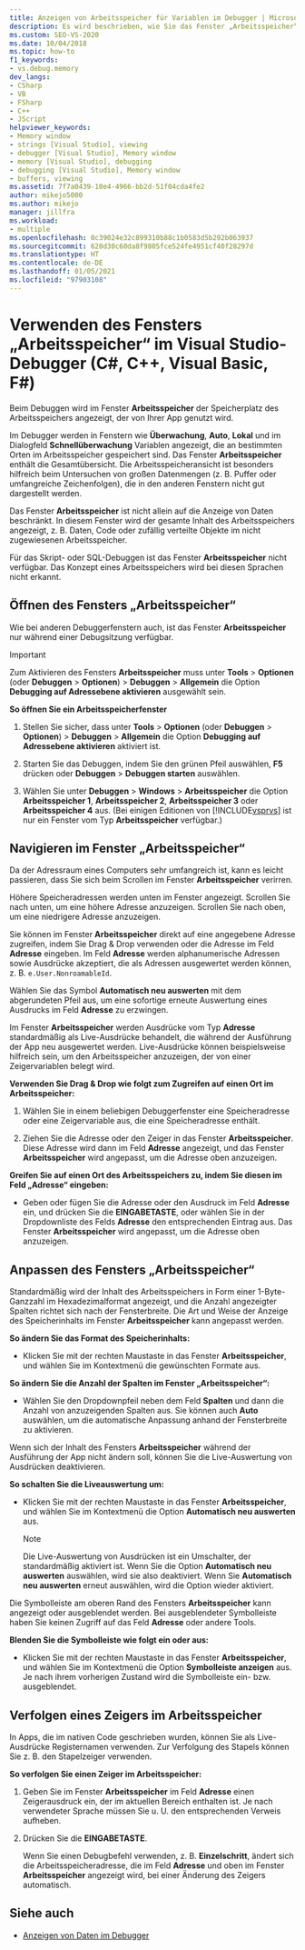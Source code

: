 ```yaml
---
title: Anzeigen von Arbeitsspeicher für Variablen im Debugger | Microsoft-Dokumentation
description: Es wird beschrieben, wie Sie das Fenster „Arbeitsspeicher“ beim Debuggen verwenden, um den von Ihrer App genutzten Platz im Arbeitsspeicher anzuzeigen. In anderen Fenstern werden Variablen und der zugehörige Ort im Arbeitsspeicher angezeigt.
ms.custom: SEO-VS-2020
ms.date: 10/04/2018
ms.topic: how-to
f1_keywords:
- vs.debug.memory
dev_langs:
- CSharp
- VB
- FSharp
- C++
- JScript
helpviewer_keywords:
- Memory window
- strings [Visual Studio], viewing
- debugger [Visual Studio], Memory window
- memory [Visual Studio], debugging
- debugging [Visual Studio], Memory window
- buffers, viewing
ms.assetid: 7f7a0439-10e4-4966-bb2d-51f04cda4fe2
author: mikejo5000
ms.author: mikejo
manager: jillfra
ms.workload:
- multiple
ms.openlocfilehash: 0c39024e32c899310b88c1b0583d5b292b063937
ms.sourcegitcommit: 620d30c60da8f9805fce524fe4951cf40f28297d
ms.translationtype: HT
ms.contentlocale: de-DE
ms.lasthandoff: 01/05/2021
ms.locfileid: "97903108"
---
```

# <a name="use-the-memory-windows-in-the-visual-studio-debugger-c-c-visual-basic-f"></a>Verwenden des Fensters „Arbeitsspeicher“ im Visual Studio-Debugger (C#, C++, Visual Basic, F#)

Beim Debuggen wird im Fenster **Arbeitsspeicher** der Speicherplatz des Arbeitsspeichers angezeigt, der von Ihrer App genutzt wird.

Im Debugger werden in Fenstern wie **Überwachung**, **Auto**, **Lokal** und im Dialogfeld **Schnellüberwachung** Variablen angezeigt, die an bestimmten Orten im Arbeitsspeicher gespeichert sind. Das Fenster **Arbeitsspeicher** enthält die Gesamtübersicht. Die Arbeitsspeicheransicht ist besonders hilfreich beim Untersuchen von großen Datenmengen (z. B. Puffer oder umfangreiche Zeichenfolgen), die in den anderen Fenstern nicht gut dargestellt werden.

Das Fenster **Arbeitsspeicher** ist nicht allein auf die Anzeige von Daten beschränkt. In diesem Fenster wird der gesamte Inhalt des Arbeitsspeichers angezeigt, z. B. Daten, Code oder zufällig verteilte Objekte im nicht zugewiesenen Arbeitsspeicher.

Für das Skript- oder SQL-Debuggen ist das Fenster **Arbeitsspeicher** nicht verfügbar. Das Konzept eines Arbeitsspeichers wird bei diesen Sprachen nicht erkannt.

## <a name="open-a-memory-window"></a>Öffnen des Fensters „Arbeitsspeicher“

Wie bei anderen Debuggerfenstern auch, ist das Fenster **Arbeitsspeicher** nur während einer Debugsitzung verfügbar.

>[!IMPORTANT]
>Zum Aktivieren des Fensters **Arbeitsspeicher** muss unter **Tools** > **Optionen** (oder **Debuggen** > **Optionen**) > **Debuggen** > **Allgemein** die Option **Debugging auf Adressebene aktivieren** ausgewählt sein.

**So öffnen Sie ein Arbeitsspeicherfenster**

1. Stellen Sie sicher, dass unter **Tools** > **Optionen** (oder **Debuggen** > **Optionen**) > **Debuggen** > **Allgemein** die Option **Debugging auf Adressebene aktivieren** aktiviert ist.

1. Starten Sie das Debuggen, indem Sie den grünen Pfeil auswählen, **F5** drücken oder **Debuggen** > **Debuggen starten** auswählen.

2. Wählen Sie unter **Debuggen** > **Windows** > **Arbeitsspeicher** die Option **Arbeitsspeicher 1**, **Arbeitsspeicher 2**, **Arbeitsspeicher 3** oder **Arbeitsspeicher 4** aus. (Bei einigen Editionen von [!INCLUDE[vsprvs](../code-quality/includes/vsprvs_md.md)] ist nur ein Fenster vom Typ **Arbeitsspeicher** verfügbar.)

## <a name="move-around-in-the-memory-window"></a>Navigieren im Fenster „Arbeitsspeicher“

Da der Adressraum eines Computers sehr umfangreich ist, kann es leicht passieren, dass Sie sich beim Scrollen im Fenster **Arbeitsspeicher** verirren.

Höhere Speicheradressen werden unten im Fenster angezeigt. Scrollen Sie nach unten, um eine höhere Adresse anzuzeigen. Scrollen Sie nach oben, um eine niedrigere Adresse anzuzeigen.

Sie können im Fenster **Arbeitsspeicher** direkt auf eine angegebene Adresse zugreifen, indem Sie Drag & Drop verwenden oder die Adresse im Feld **Adresse** eingeben. Im Feld **Adresse** werden alphanumerische Adressen sowie Ausdrücke akzeptiert, die als Adressen ausgewertet werden können, z. B. `e.User.NonroamableId`.

Wählen Sie das Symbol **Automatisch neu auswerten** mit dem abgerundeten Pfeil aus, um eine sofortige erneute Auswertung eines Ausdrucks im Feld **Adresse** zu erzwingen.

Im Fenster **Arbeitsspeicher** werden Ausdrücke vom Typ **Adresse** standardmäßig als Live-Ausdrücke behandelt, die während der Ausführung der App neu ausgewertet werden. Live-Ausdrücke können beispielsweise hilfreich sein, um den Arbeitsspeicher anzuzeigen, der von einer Zeigervariablen belegt wird.

**Verwenden Sie Drag & Drop wie folgt zum Zugreifen auf einen Ort im Arbeitsspeicher:**

1. Wählen Sie in einem beliebigen Debuggerfenster eine Speicheradresse oder eine Zeigervariable aus, die eine Speicheradresse enthält.

2. Ziehen Sie die Adresse oder den Zeiger in das Fenster **Arbeitsspeicher**. Diese Adresse wird dann im Feld **Adresse** angezeigt, und das Fenster **Arbeitsspeicher** wird angepasst, um die Adresse oben anzuzeigen.

**Greifen Sie auf einen Ort des Arbeitsspeichers zu, indem Sie diesen im Feld „Adresse“ eingeben:**

- Geben oder fügen Sie die Adresse oder den Ausdruck im Feld **Adresse** ein, und drücken Sie die **EINGABETASTE**, oder wählen Sie in der Dropdownliste des Felds **Adresse** den entsprechenden Eintrag aus. Das Fenster **Arbeitsspeicher** wird angepasst, um die Adresse oben anzuzeigen.

## <a name="customize-the-memory-window"></a>Anpassen des Fensters „Arbeitsspeicher“

Standardmäßig wird der Inhalt des Arbeitsspeichers in Form einer 1-Byte-Ganzzahl im Hexadezimalformat angezeigt, und die Anzahl angezeigter Spalten richtet sich nach der Fensterbreite. Die Art und Weise der Anzeige des Speicherinhalts im Fenster **Arbeitsspeicher** kann angepasst werden.

**So ändern Sie das Format des Speicherinhalts:**

- Klicken Sie mit der rechten Maustaste in das Fenster **Arbeitsspeicher**, und wählen Sie im Kontextmenü die gewünschten Formate aus.

**So ändern Sie die Anzahl der Spalten im Fenster „Arbeitsspeicher“:**

- Wählen Sie den Dropdownpfeil neben dem Feld **Spalten** und dann die Anzahl von anzuzeigenden Spalten aus. Sie können auch **Auto** auswählen, um die automatische Anpassung anhand der Fensterbreite zu aktivieren.

Wenn sich der Inhalt des Fensters **Arbeitsspeicher** während der Ausführung der App nicht ändern soll, können Sie die Live-Auswertung von Ausdrücken deaktivieren.

**So schalten Sie die Liveauswertung um:**

- Klicken Sie mit der rechten Maustaste in das Fenster **Arbeitsspeicher**, und wählen Sie im Kontextmenü die Option **Automatisch neu auswerten** aus.

  >[!NOTE]
  >Die Live-Auswertung von Ausdrücken ist ein Umschalter, der standardmäßig aktiviert ist. Wenn Sie die Option **Automatisch neu auswerten** auswählen, wird sie also deaktiviert. Wenn Sie **Automatisch neu auswerten** erneut auswählen, wird die Option wieder aktiviert.

Die Symbolleiste am oberen Rand des Fensters **Arbeitsspeicher** kann angezeigt oder ausgeblendet werden. Bei ausgeblendeter Symbolleiste haben Sie keinen Zugriff auf das Feld **Adresse** oder andere Tools.

**Blenden Sie die Symbolleiste wie folgt ein oder aus:**

- Klicken Sie mit der rechten Maustaste in das Fenster **Arbeitsspeicher**, und wählen Sie im Kontextmenü die Option **Symbolleiste anzeigen** aus. Je nach ihrem vorherigen Zustand wird die Symbolleiste ein- bzw. ausgeblendet.

## <a name="follow-a-pointer-through-memory"></a>Verfolgen eines Zeigers im Arbeitsspeicher

In Apps, die im nativen Code geschrieben wurden, können Sie als Live-Ausdrücke Registernamen verwenden. Zur Verfolgung des Stapels können Sie z. B. den Stapelzeiger verwenden.

**So verfolgen Sie einen Zeiger im Arbeitsspeicher:**

1. Geben Sie im Fenster **Arbeitsspeicher** im Feld **Adresse** einen Zeigerausdruck ein, der im aktuellen Bereich enthalten ist. Je nach verwendeter Sprache müssen Sie u. U. den entsprechenden Verweis aufheben.

2. Drücken Sie die **EINGABETASTE**.

   Wenn Sie einen Debugbefehl verwenden, z. B. **Einzelschritt**, ändert sich die Arbeitsspeicheradresse, die im Feld **Adresse** und oben im Fenster **Arbeitsspeicher** angezeigt wird, bei einer Änderung des Zeigers automatisch.

## <a name="see-also"></a>Siehe auch
- [Anzeigen von Daten im Debugger](../debugger/viewing-data-in-the-debugger.md)